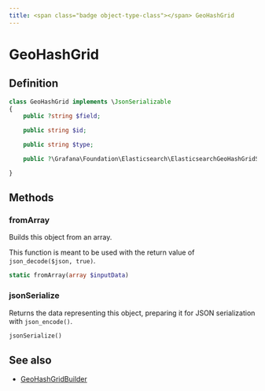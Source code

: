 ```yaml
---
title: <span class="badge object-type-class"></span> GeoHashGrid
---
```

# <span class="badge object-type-class"></span> GeoHashGrid

## Definition

```php
class GeoHashGrid implements \JsonSerializable
{
    public ?string $field;

    public string $id;

    public string $type;

    public ?\Grafana\Foundation\Elasticsearch\ElasticsearchGeoHashGridSettings $settings;

}
```
## Methods

### <span class="badge object-method"></span> fromArray

Builds this object from an array.

This function is meant to be used with the return value of `json_decode($json, true)`.

```php
static fromArray(array $inputData)
```

### <span class="badge object-method"></span> jsonSerialize

Returns the data representing this object, preparing it for JSON serialization with `json_encode()`.

```php
jsonSerialize()
```

## See also

 * <span class="badge builder"></span> [GeoHashGridBuilder](./builder-GeoHashGridBuilder.md)
